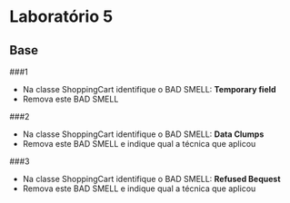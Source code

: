 # Laboratório 5

## Base

###1
* Na classe ShoppingCart identifique o BAD SMELL: **Temporary field**
* Remova este BAD SMELL

###2 
* Na classe ShoppingCart identifique o BAD SMELL: **Data Clumps**
* Remova este BAD SMELL e indique qual a técnica que aplicou

###3
* Na classe ShoppingCart identifique o BAD SMELL: **Refused Bequest**
* Remova este BAD SMELL e indique qual a técnica que aplicou

 
 
 
